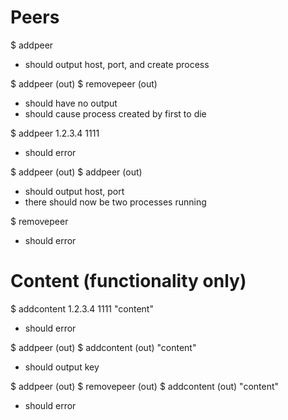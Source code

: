 Peers
=====

$ addpeer
- should output host, port, and create process

$ addpeer
(out)
$ removepeer (out)
- should have no output
- should cause process created by first to die

$ addpeer 1.2.3.4 1111
- should error

$ addpeer
(out)
$ addpeer (out)
- should output host, port
- there should now be two processes running

$ removepeer
- should error

Content (functionality only)
============================

$ addcontent 1.2.3.4 1111 "content"
- should error

$ addpeer 
(out)
$ addcontent (out) "content"
- should output key

$ addpeer
(out)
$ removepeer (out)
$ addcontent (out) "content"
- should error


